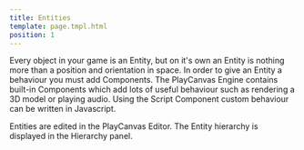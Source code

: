 ```yaml
---
title: Entities
template: page.tmpl.html
position: 1
---
```


Every object in your game is an Entity, but on it's own an Entity is nothing more than a position and orientation in space. In order to give an Entity a behaviour you must add Components. The PlayCanvas Engine contains built-in Components which add lots of useful behaviour such as rendering a 3D model or playing audio. Using the Script Component custom behaviour can be written in Javascript.

Entities are edited in the PlayCanvas Editor. The Entity hierarchy is displayed in the Hierarchy panel.

